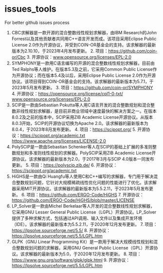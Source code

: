 # issues_tools
For better github issues process

1. CBC求解器是一款开源的混合整数线性规划求解器，由IBM Research的John Forrest以及其他贡献者共同用C++语言开发而成。该项目采用Eclipse Public License 2.0作为开源协议，并受到COIN-OR基金会的支持。该求解器的最新版本为2.10.10，于2023年4月发布更新。 
   2. 项目：https://github.com/coin-or/Cbc
   3. 开源协议：www.opensource.org/licenses/EPL-2.0
2. SYMPHONY是一款用C语言编写的开源的混合整数线性规划求解器，目前由Ted Ralphs等人维护。在版本5.3及之前，它采用Common Public License作为开源协议；而在版本5.4及以后，采用Eclipse Public License 2.0作为开源协议。该项目得到COIN-OR基金会的支持。该求解器的最新版本为5.7.1，于2023年5月发布更新。
   3. 项目：https://github.com/coin-or/SYMPHONY
   4. 开源协议：https://opensource.org/license/cpl1-0-txt/                  
     www.opensource.org/licenses/EPL-2.0
3. SCIP是一款由Sebastian Pokutta等人用C语言开发的混合整数规划和混合整数非线性规划求解器，是目前非商业领域中速度最快的解决方案之一。在版本8.0.2及之前的版本中，SCIP采用ZIB Academic License开源协议。从版本8.0.3开始，SCIP的开源协议切换为Apache 2.0。该求解器的最新版本为8.0.4，于2023年8月发布更新。
   4. 项目：https://scipopt.org/
   5. 开源协议：https://scipopt.org/academic.txt                  https://www.apache.org/licenses/LICENSE-2.0
4. PolySCIP是一款由Sebastian Schenker等人在SCIP的基础上扩展的多准则整数规划和多准则线性规划的求解器。PolySCIP采用ZIB Academic License开源协议。该求解器的最新版本为2.0，于2017年3月与SCIP 4.0版本一同发布更新。
   5. 项目：https://polyscip.zib.de/
   6. 开源协议：https://scipopt.org/academic.txt
5. HiGHS是一款由Qi Huangfu等人使用C和C++编写的求解器，专门用于解决混合整数规划问题，它针对大规模稀疏线性优化问题的性能进行了优化。该求解器采用MIT开源协议。该求解器的最新版本为5.5.2.11，于2023年5月发布更新。
   6. 项目：https://github.com/ERGO-Code/HiGHS
   7. 开源协议：https://github.com/ERGO-Code/HiGHS/blob/master/LICENSE
6. LP_Solver是一款由Michel Berkelaar等人开发的混合整数线性规划求解器，它采用GNU Lesser General Public License（LGPL）开源协议。LP_Solver提供了多种求解方式，包括通过API调用、输入文件以及集成开发环境（IDE）。该求解器的最新版本为5.5.2.11，于2020年12月发布更新。
   7. 项目：https://lpsolve.sourceforge.net/5.5/
   8. 开源协议：https://lpsolve.sourceforge.net/5.5/LGPL.htm
7. GLPK（GNU Linear Programming Kit）是一款用于解决大规模线性规划和混合整数规划问题的求解器，采用GNU General Public License（GPL）开源协议。该求解器的最新版本为5.0，于2020年12月发布更新。
   8. 项目：https://www.gnu.org/software/glpk/glpk.html
   9. 开源协议：https://lpsolve.sourceforge.net/5.5/LGPL.htm